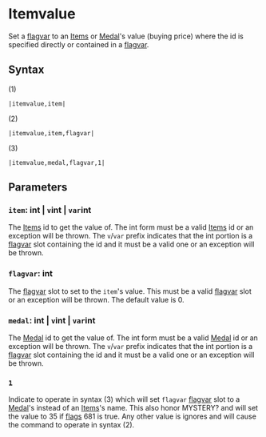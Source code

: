 # Itemvalue

Set a [flagvar](../../../Flags%20arrays/flagvar.md) to an [Items](../../../Enums%20and%20IDs/Items.md) or [Medal](../../../Enums%20and%20IDs/Medal.md)'s value (buying price) where the id is specified directly or contained in a [flagvar](../../../Flags%20arrays/flagvar.md).

## Syntax

(1)

````
|itemvalue,item|
````

(2)

````
|itemvalue,item,flagvar|
````

(3)

````
|itemvalue,medal,flagvar,1|
````

## Parameters

### `item`: int | `v`int | `var`int

The [Items](../../../Enums%20and%20IDs/Items.md) id to get the value of. The int form must be a valid [Items](../../../Enums%20and%20IDs/Items.md) id or an exception will be thrown. The `v`/`var` prefix indicates that the int portion is a [flagvar](../../../Flags%20arrays/flagvar.md) slot containing the id and it must be a valid one or an exception will be thrown.

### `flagvar`: int

The [flagvar](../../../Flags%20arrays/flagvar.md) slot to set to the `item`'s value. This must be a valid [flagvar](../../../Flags%20arrays/flagvar.md) slot or an exception will be thrown. The default value is 0.

### `medal`: int | `v`int | `var`int

The [Medal](../../../Enums%20and%20IDs/Medal.md) id to get the value of. The int form must be a valid [Medal](../../../Enums%20and%20IDs/Medal.md) id or an exception will be thrown. The `v`/`var` prefix indicates that the int portion is a [flagvar](../../../Flags%20arrays/flagvar.md) slot containing the id and it must be a valid one or an exception will be thrown.

### `1`

Indicate to operate in syntax (3) which will set `flagvar` [flagvar](../../../Flags%20arrays/flagvar.md) slot to a [Medal](../../../Enums%20and%20IDs/Medal.md)'s instead of an [Items](../../../Enums%20and%20IDs/Items.md)'s name. This also honor MYSTERY? and will set the value to 35 if [flags](../../../Flags%20arrays/flags.md) 681 is true. Any other value is ignores and will cause the command to operate in syntax (2).
